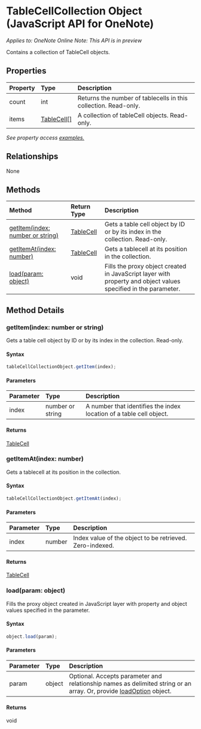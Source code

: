 # TableCellCollection Object (JavaScript API for OneNote)

_Applies to: OneNote Online_
_Note: This API is in preview_

Contains a collection of TableCell objects.

## Properties

| Property	   | Type	|Description
|:---------------|:--------|:----------|
|count|int|Returns the number of tablecells in this collection. Read-only.|
|items|[TableCell[]](tablecell.md)|A collection of tableCell objects. Read-only.|

_See property access [examples.](#property-access-examples)_

## Relationships
None


## Methods

| Method		   | Return Type	|Description|
|:---------------|:--------|:----------|
|[getItem(index: number or string)](#getitemindex-number-or-string)|[TableCell](tablecell.md)|Gets a table cell object by ID or by its index in the collection. Read-only.|
|[getItemAt(index: number)](#getitematindex-number)|[TableCell](tablecell.md)|Gets a tablecell at its position in the collection.|
|[load(param: object)](#loadparam-object)|void|Fills the proxy object created in JavaScript layer with property and object values specified in the parameter.|

## Method Details


### getItem(index: number or string)
Gets a table cell object by ID or by its index in the collection. Read-only.

#### Syntax
```js
tableCellCollectionObject.getItem(index);
```

#### Parameters
| Parameter	   | Type	|Description|
|:---------------|:--------|:----------|
|index|number or string|A number that identifies the index location of a table cell object.|

#### Returns
[TableCell](tablecell.md)

### getItemAt(index: number)
Gets a tablecell at its position in the collection.

#### Syntax
```js
tableCellCollectionObject.getItemAt(index);
```

#### Parameters
| Parameter	   | Type	|Description|
|:---------------|:--------|:----------|
|index|number|Index value of the object to be retrieved. Zero-indexed.|

#### Returns
[TableCell](tablecell.md)

### load(param: object)
Fills the proxy object created in JavaScript layer with property and object values specified in the parameter.

#### Syntax
```js
object.load(param);
```

#### Parameters
| Parameter	   | Type	|Description|
|:---------------|:--------|:----------|
|param|object|Optional. Accepts parameter and relationship names as delimited string or an array. Or, provide [loadOption](loadoption.md) object.|

#### Returns
void

